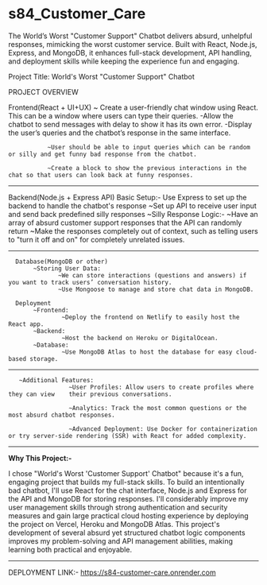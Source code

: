 # s84_Customer_Care
The World’s Worst "Customer Support" Chatbot delivers absurd, unhelpful responses, mimicking the worst customer service. Built with React, Node.js, Express, and MongoDB, it enhances full-stack development, API handling, and deployment skills while keeping the experience fun and engaging.


  Project Title: World's Worst "Customer Support" Chatbot 
 

PROJECT OVERVIEW 

   Frontend(React + UI+UX)
              ~ Create a user-friendly chat window using React. This can be a window where users can type their queries.
 -Allow the chatbot to send messages with delay to show it has its own error.
 -Display the user’s queries and the chatbot’s response in the same interface.

               ~User should be able to input queries which can be random or silly and get funny bad response from the chatbot.

               ~Create a block to show the previous interactions in the chat so that users can look back at funny responses.
---

   Backend(Node.js + Express API)
    Basic Setup:-
                   Use Express to set up the backend to handle the chatbot's response
                   ~Set up API to receive user input and send back predefined silly responses
       ~Silly Response Logic:-
                   ~Have an array of absurd customer support responses that the API can randomly return
                   ~Make the responses completely out of context, such as telling users to "turn it off and on" for completely unrelated issues.

---

          
      Database(MongoDB or other)
           ~Storing User Data:
                  ~We can store interactions (questions and answers) if you want to track users’ conversation history.
                  ~Use Mongoose to manage and store chat data in MongoDB.

      Deployment
           ~Frontend:
                   ~Deploy the frontend on Netlify to easily host the React app.
           ~Backend:
                   ~Host the backend on Heroku or DigitalOcean.
           ~Database:
                   ~Use MongoDB Atlas to host the database for easy cloud-based storage.

---

       ~Additional Features:
                     ~User Profiles: Allow users to create profiles where they can view    their previous conversations.

                     ~Analytics: Track the most common questions or the most absurd chatbot responses.

                     ~Advanced Deployment: Use Docker for containerization or try server-side rendering (SSR) with React for added complexity.

---


**Why This Project:-**

I chose "World's Worst 'Customer Support' Chatbot" because it's a fun, engaging project that builds my full-stack skills. To build an intentionally bad chatbot, I'll use React for the chat interface, Node.js and Express for the API and MongoDB for storing responses. I'll considerably improve my user management skills through strong authentication and security measures and gain large practical cloud hosting experience by deploying the project on Vercel, Heroku and MongoDB Atlas. This project's development of several absurd yet structured chatbot logic components improves my problem-solving and API management abilities, making learning both practical and enjoyable.



---


DEPLOYMENT LINK:- https://s84-customer-care.onrender.com
